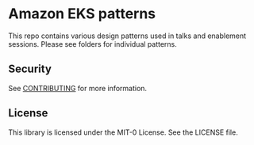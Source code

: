 # Amazon EKS patterns

This repo contains various design patterns used in talks and enablement sessions. Please see folders for individual patterns.

## Security

See [CONTRIBUTING](CONTRIBUTING.md#security-issue-notifications) for more information.

## License

This library is licensed under the MIT-0 License. See the LICENSE file.